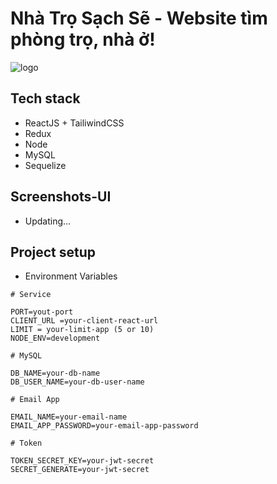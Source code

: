 # Nhà Trọ Sạch Sẽ - Website tìm phòng trọ, nhà ở!

![logo](https://res.cloudinary.com/ltnkiet/image/upload/v1703661380/nhatrosachse/logo_ntss_tezyvz.png)


## Tech stack

- ReactJS + TailiwindCSS
- Redux
- Node
- MySQL
- Sequelize

## Screenshots-UI

- Updating...

## Project setup

- Environment Variables

```
# Service

PORT=yout-port
CLIENT_URL =your-client-react-url
LIMIT = your-limit-app (5 or 10)
NODE_ENV=development

# MySQL

DB_NAME=your-db-name
DB_USER_NAME=your-db-user-name

# Email App

EMAIL_NAME=your-email-name
EMAIL_APP_PASSWORD=your-email-app-password

# Token

TOKEN_SECRET_KEY=your-jwt-secret
SECRET_GENERATE=your-jwt-secret

```
